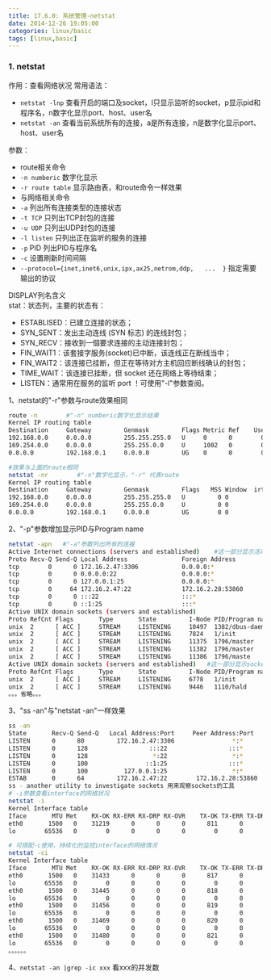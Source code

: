 ```yaml
---
title: 17.6.0: 系统管理-netstat
date: 2014-12-26 19:05:00
categories: linux/basic
tags: [linux,basic]
---
```


### 1. netstat
作用：查看网络状况
常用语法：
- `netstat -lnp` 查看开启的端口及socket，l只显示监听的socket，p显示pid和程序名，n数字化显示port、host、user名
- `netstat -an` 查看当前系统所有的连接，a是所有连接，n是数字化显示port、host、user名

参数：
- route相关命令
 - `-n numberic` 数字化显示
 - `-r route table` 显示路由表，和route命令一样效果
- 与网络相关命令
 - `-a` 列出所有连接类型的连接状态
 - `-t TCP` 只列出TCP封包的连接
 - `-u UDP` 只列出UDP封包的连接
 - `-l listen` 只列出正在监听的服务的连接
 - `-p` PID 列出PID与程序名
 - `-c` 设置刷新时间间隔
 - `--protocol={inet,inet6,unix,ipx,ax25,netrom,ddp,   ...  }` 指定需要输出的协议

DISPLAY列名含义  
stat：状态列，主要的状态有：
- ESTABLISED：已建立连接的状态；
- SYN_SENT：发出主动连线 (SYN 标志) 的连线封包；
- SYN_RECV：接收到一個要求连接的主动连接封包；
- FIN_WAIT1：该套接字服务(socket)已中断，该连线正在断线当中；
- FIN_WAIT2：该连接已挂断，但正在等待对方主机回应断线确认的封包；
- TIME_WAIT：该连接已挂断，但 socket 还在网络上等待结束；
- LISTEN：通常用在服务的监听 port ！可使用"-l"参数查阅。

1、netstat的"-r"参数与route效果相同
``` bash
route -n        #"-n" numberic数字化显示结果
Kernel IP routing table
Destination     Gateway         Genmask         Flags Metric Ref    Use Iface
192.168.0.0     0.0.0.0         255.255.255.0   U     0      0        0 eth0
169.254.0.0     0.0.0.0         255.255.0.0     U     1002   0        0 eth0
0.0.0.0         192.168.0.1     0.0.0.0         UG    0      0        0 eth0

#效果与上面的route相同
netstat -nr        #"-n"数字化显示，"-r" 代表route
Kernel IP routing table
Destination     Gateway         Genmask         Flags   MSS Window  irtt Iface   
192.168.0.0     0.0.0.0         255.255.255.0   U         0 0          0 eth0
169.254.0.0     0.0.0.0         255.255.0.0     U         0 0          0 eth0
0.0.0.0         192.168.0.1     0.0.0.0         UG        0 0          0 eth0
```
2、"-p"参数增加显示PID与Program name
``` bash
netstat -apn   #"-a"参数列出所有的连接
Active Internet connections (servers and established)    #这一部分显示活动的网络连接
Proto Recv-Q Send-Q Local Address               Foreign Address             State       PID/Program name
tcp        0      0 172.16.2.47:3306            0.0.0.0:*                   LISTEN      1728/mysqld
tcp        0      0 0.0.0.0:22                  0.0.0.0:*                   LISTEN      1504/sshd
tcp        0      0 127.0.0.1:25                0.0.0.0:*                   LISTEN      1796/master
tcp        0     64 172.16.2.47:22              172.16.2.28:53860           ESTABLISHED 2026/sshd
tcp        0      0 :::22                       :::*                        LISTEN      1504/sshd
tcp        0      0 ::1:25                      :::*                        LISTEN      1796/master
Active UNIX domain sockets (servers and established)
Proto RefCnt Flags       Type       State         I-Node PID/Program name    Path
unix  2      [ ACC ]     STREAM     LISTENING     10497  1382/dbus-daemon    /var/run/dbus/system_bus_socket
unix  2      [ ACC ]     STREAM     LISTENING     7824   1/init              @/com/ubuntu/upstart
unix  2      [ ACC ]     STREAM     LISTENING     11375  1796/master         public/cleanup
unix  2      [ ACC ]     STREAM     LISTENING     11382  1796/master         private/tlsmgr
unix  2      [ ACC ]     STREAM     LISTENING     11386  1796/maste
Active UNIX domain sockets (servers and established)   #这一部分显示sockets
Proto RefCnt Flags       Type       State         I-Node PID/Program name    Path
unix  2      [ ACC ]     STREAM     LISTENING     6778   1/init              @/com/ubuntu/upstart
unix  2      [ ACC ]     STREAM     LISTENING     9446   1110/hald           @/var/run/hald/dbus-NN07bNl2XK
。。。省略。。。
```
3、"ss -an"与"netstat -an"一样效果
``` bash
ss -an
State       Recv-Q Send-Q   Local Address:Port     Peer Address:Port
LISTEN      0      80         172.16.2.47:3306                *:*  
LISTEN      0      128                 :::22                 :::*  
LISTEN      0      128                  *:22                  *:*  
LISTEN      0      100                ::1:25                 :::*  
LISTEN      0      100          127.0.0.1:25                  *:*  
ESTAB       0      64         172.16.2.47:22        172.16.2.28:53860
ss - another utility to investigate sockets 用来观察sockets的工具
# -i参数查看interface的网络状况
netstat -i
Kernel Interface table
Iface       MTU Met    RX-OK RX-ERR RX-DRP RX-OVR    TX-OK TX-ERR TX-DRP TX-OVR Flg
eth0       1500   0    31219      0      0      0      811      0      0      0 BMRU
lo        65536   0        0      0      0      0        0      0      0      0 LRU

# 可搭配-c使用，持续化的监控interface的网络情况
netstat -ci
Kernel Interface table
Iface       MTU Met    RX-OK RX-ERR RX-DRP RX-OVR    TX-OK TX-ERR TX-DRP TX-OVR Flg
eth0       1500   0    31433      0      0      0      817      0      0      0 BMRU
lo        65536   0        0      0      0      0        0      0      0      0 LRU
eth0       1500   0    31445      0      0      0      818      0      0      0 BMRU
lo        65536   0        0      0      0      0        0      0      0      0 LRU
eth0       1500   0    31456      0      0      0      819      0      0      0 BMRU
lo        65536   0        0      0      0      0        0      0      0      0 LRU
eth0       1500   0    31469      0      0      0      820      0      0      0 BMRU
lo        65536   0        0      0      0      0        0      0      0      0 LRU
eth0       1500   0    31480      0      0      0      821      0      0      0 BMRU
lo        65536   0        0      0      0      0        0      0      0      0 LRU
。。。。。。
```
4、`netstat -an |grep -ic xxx` 看xxx的并发数
